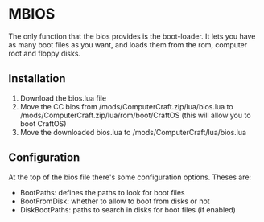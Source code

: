 MBIOS
=====

The only function that the bios provides is the boot-loader. It lets you
have as many boot files as you want, and loads them from the rom, computer
root and floppy disks.

Installation
------------
1.	Download the bios.lua file
2.	Move the CC bios from /mods/ComputerCraft.zip/lua/bios.lua to
	/mods/ComputerCraft.zip/lua/rom/boot/CraftOS (this will allow
	you to boot CraftOS)
3.	Move the downloaded bios.lua to /mods/ComputerCraft/lua/bios.lua

Configuration
-------------
At the top of the bios file there's some configuration options.
Theses are:
*	BootPaths: defines the paths to look for boot files
*	BootFromDisk: whether to allow to boot from disks or not
*	DiskBootPaths: paths to search in disks for boot files (if enabled)